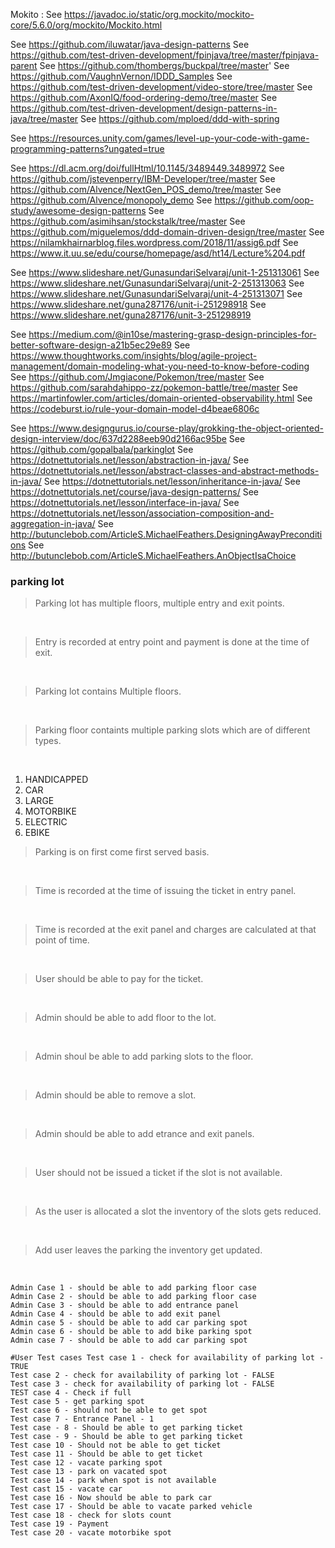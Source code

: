 Mokito : See https://javadoc.io/static/org.mockito/mockito-core/5.6.0/org/mockito/Mockito.html

See https://github.com/iluwatar/java-design-patterns
See https://github.com/test-driven-development/fpinjava/tree/master/fpinjava-parent
See https://github.com/thombergs/buckpal/tree/master'
See https://github.com/VaughnVernon/IDDD_Samples
See https://github.com/test-driven-development/video-store/tree/master
See https://github.com/AxonIQ/food-ordering-demo/tree/master
See https://github.com/test-driven-development/design-patterns-in-java/tree/master
See https://github.com/mploed/ddd-with-spring

See https://resources.unity.com/games/level-up-your-code-with-game-programming-patterns?ungated=true

See https://dl.acm.org/doi/fullHtml/10.1145/3489449.3489972
See https://github.com/jstevenperry/IBM-Developer/tree/master
See https://github.com/Alvence/NextGen_POS_demo/tree/master
See https://github.com/Alvence/monopoly_demo
See https://github.com/oop-study/awesome-design-patterns
See https://github.com/asimihsan/stockstalk/tree/master
See https://github.com/miguelemos/ddd-domain-driven-design/tree/master
See https://nilamkhairnarblog.files.wordpress.com/2018/11/assig6.pdf
See https://www.it.uu.se/edu/course/homepage/asd/ht14/Lecture%204.pdf

See https://www.slideshare.net/GunasundariSelvaraj/unit-1-251313061
See https://www.slideshare.net/GunasundariSelvaraj/unit-2-251313063
See https://www.slideshare.net/GunasundariSelvaraj/unit-4-251313071
See https://www.slideshare.net/guna287176/unit-i-251298918
See https://www.slideshare.net/guna287176/unit-3-251298919

See https://medium.com/@in10se/mastering-grasp-design-principles-for-better-software-design-a21b5ec29e89
See https://www.thoughtworks.com/insights/blog/agile-project-management/domain-modeling-what-you-need-to-know-before-coding
See https://github.com/Jmgiacone/Pokemon/tree/master
See https://github.com/sarahdahippo-zz/pokemon-battle/tree/master
See https://martinfowler.com/articles/domain-oriented-observability.html
See https://codeburst.io/rule-your-domain-model-d4beae6806c

See https://www.designgurus.io/course-play/grokking-the-object-oriented-design-interview/doc/637d2288eeb90d2166ac95be
See https://github.com/gopalbala/parkinglot
See https://dotnettutorials.net/lesson/abstraction-in-java/
See https://dotnettutorials.net/lesson/abstract-classes-and-abstract-methods-in-java/
See https://dotnettutorials.net/lesson/inheritance-in-java/
See https://dotnettutorials.net/course/java-design-patterns/
See https://dotnettutorials.net/lesson/interface-in-java/
See https://dotnettutorials.net/lesson/association-composition-and-aggregation-in-java/
See http://butunclebob.com/ArticleS.MichaelFeathers.DesigningAwayPreconditions
See http://butunclebob.com/ArticleS.MichaelFeathers.AnObjectIsaChoice

### parking lot

> Parking lot has multiple floors, multiple entry and exit points.

<br/>

> Entry is recorded at entry point and payment is done at the time of exit.

<br/>

> Parking lot contains Multiple floors.

<br/>

>Parking floor containts multiple parking slots which are of different types.

<br/>


1. HANDICAPPED
2. CAR
3. LARGE
4. MOTORBIKE
5. ELECTRIC
6. EBIKE

> Parking is on first come first served basis.

<br/>

> Time is recorded at the time of issuing the ticket in entry panel.

<br/>

> Time is recorded at the exit panel and charges are calculated at that point of time.

<br/>

> User should be able to pay for the ticket.

<br/>

> Admin should be able to add floor to the lot.

<br/>

> Admin shoul be able to add parking slots to the floor.

<br/>

> Admin should be able to remove a slot.

<br/>

> Admin should be able to add etrance and exit panels.

<br/>

> User should not be issued a ticket if the slot is not available.

<br/>

> As the user is allocated a slot the inventory of the slots gets reduced.

<br/>

> Add user leaves the parking the inventory get updated.

<br/>

```
Admin Case 1 - should be able to add parking floor case
Admin Case 2 - should be able to add parking floor case
Admin Case 3 - should be able to add entrance panel
Admin Case 4 - should be able to add exit panel
Admin case 5 - should be able to add car parking spot
Admin case 6 - should be able to add bike parking spot
Admin case 7 - should be able to add car parking spot

#User Test cases Test case 1 - check for availability of parking lot - TRUE
Test case 2 - check for availability of parking lot - FALSE
Test case 3 - check for availability of parking lot - FALSE
TEST case 4 - Check if full
Test case 5 - get parking spot
Test case 6 - should not be able to get spot
Test case 7 - Entrance Panel - 1
Test case - 8 - Should be able to get parking ticket
Test case - 9 - Should be able to get parking ticket
Test case 10 - Should not be able to get ticket
Test case 11 - Should be able to get ticket
Test case 12 - vacate parking spot
Test case 13 - park on vacated spot
Test case 14 - park when spot is not available
Test cast 15 - vacate car
Test case 16 - Now should be able to park car
Test case 17 - Should be able to vacate parked vehicle
Test case 18 - check for slots count
Test case 19 - Payment
Test case 20 - vacate motorbike spot
```